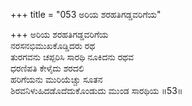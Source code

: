 +++
title = "053 ಅರಿಯ ಶರಹತಿಗಡ್ಡವರಿಗೆಯ"

+++
ಅರಿಯ ಶರಹತಿಗಡ್ಡವರಿಗೆಯ  
ನರಸನಭಿಮುಖಕೊಡ್ಡಿದರು ರಥ  
ತುರಗವನು ಚಪ್ಪರಿಸಿ ಸಾರಥಿ ನೂಕಿದನು ರಥವ  
ಧರಣಿಪತಿ ಕೇಳೈದು ಶರದಲಿ  
ಹರಿಗೆಯನು ಮುರಿಯೆಚ್ಚು ಸೂತನ  
ಶಿರವನಿಳುಹಿದಡೊದೆದುಕೊಂಡುದು ಮುಂಡ ಸಾರಥಿಯ      ॥53॥